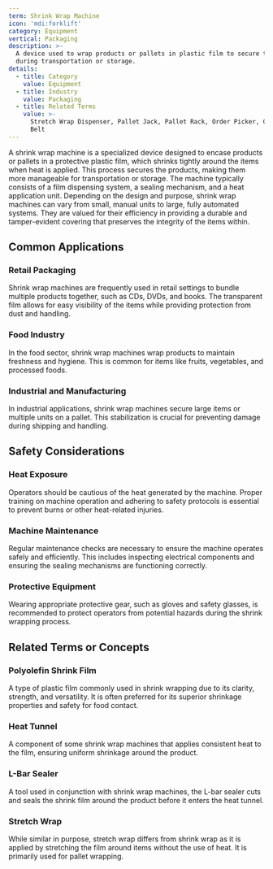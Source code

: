 ```yaml
---
term: Shrink Wrap Machine
icon: 'mdi:forklift'
category: Equipment
vertical: Packaging
description: >-
  A device used to wrap products or pallets in plastic film to secure them
  during transportation or storage.
details:
  - title: Category
    value: Equipment
  - title: Industry
    value: Packaging
  - title: Related Terms
    value: >-
      Stretch Wrap Dispenser, Pallet Jack, Pallet Rack, Order Picker, Conveyor
      Belt
---
```

A shrink wrap machine is a specialized device designed to encase products or pallets in a protective plastic film, which shrinks tightly around the items when heat is applied. This process secures the products, making them more manageable for transportation or storage. The machine typically consists of a film dispensing system, a sealing mechanism, and a heat application unit. Depending on the design and purpose, shrink wrap machines can vary from small, manual units to large, fully automated systems. They are valued for their efficiency in providing a durable and tamper-evident covering that preserves the integrity of the items within.

## Common Applications

### Retail Packaging
Shrink wrap machines are frequently used in retail settings to bundle multiple products together, such as CDs, DVDs, and books. The transparent film allows for easy visibility of the items while providing protection from dust and handling.

### Food Industry
In the food sector, shrink wrap machines wrap products to maintain freshness and hygiene. This is common for items like fruits, vegetables, and processed foods.

### Industrial and Manufacturing
In industrial applications, shrink wrap machines secure large items or multiple units on a pallet. This stabilization is crucial for preventing damage during shipping and handling.

## Safety Considerations

### Heat Exposure
Operators should be cautious of the heat generated by the machine. Proper training on machine operation and adhering to safety protocols is essential to prevent burns or other heat-related injuries.

### Machine Maintenance
Regular maintenance checks are necessary to ensure the machine operates safely and efficiently. This includes inspecting electrical components and ensuring the sealing mechanisms are functioning correctly.

### Protective Equipment
Wearing appropriate protective gear, such as gloves and safety glasses, is recommended to protect operators from potential hazards during the shrink wrapping process.

## Related Terms or Concepts

### Polyolefin Shrink Film
A type of plastic film commonly used in shrink wrapping due to its clarity, strength, and versatility. It is often preferred for its superior shrinkage properties and safety for food contact.

### Heat Tunnel
A component of some shrink wrap machines that applies consistent heat to the film, ensuring uniform shrinkage around the product.

### L-Bar Sealer
A tool used in conjunction with shrink wrap machines, the L-bar sealer cuts and seals the shrink film around the product before it enters the heat tunnel.

### Stretch Wrap
While similar in purpose, stretch wrap differs from shrink wrap as it is applied by stretching the film around items without the use of heat. It is primarily used for pallet wrapping.
